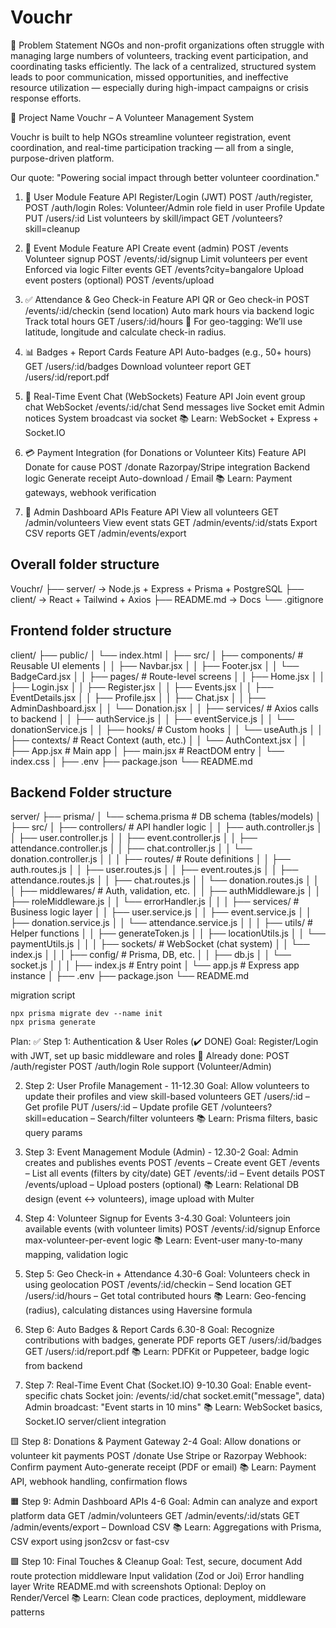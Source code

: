# Vouchr
🧩 Problem Statement
NGOs and non-profit organizations often struggle with managing large numbers of volunteers, tracking event participation, and coordinating tasks efficiently. The lack of a centralized, structured system leads to poor communication, missed opportunities, and ineffective resource utilization — especially during high-impact campaigns or crisis response efforts.

📌 Project Name
Vouchr – A Volunteer Management System

Vouchr is built to help NGOs streamline volunteer registration, event coordination, and real-time participation tracking — all from a single, purpose-driven platform.

Our quote: "Powering social impact through better volunteer coordination."

1. 👥 User Module
Feature	API
Register/Login (JWT)	POST /auth/register, POST /auth/login
Roles: Volunteer/Admin	role field in user
Profile Update	PUT /users/:id
List volunteers by skill/impact	GET /volunteers?skill=cleanup

2. 📆 Event Module
Feature	API
Create event (admin)	POST /events
Volunteer signup	POST /events/:id/signup
Limit volunteers per event	Enforced via logic
Filter events	GET /events?city=bangalore
Upload event posters (optional)	POST /events/upload

3. ✅ Attendance & Geo Check-in
Feature	API
QR or Geo check-in	POST /events/:id/checkin (send location)
Auto mark hours	via backend logic
Track total hours	GET /users/:id/hours
📍 For geo-tagging: We’ll use latitude, longitude and calculate check-in radius.

4. 📊 Badges + Report Cards
Feature	API
Auto-badges (e.g., 50+ hours)	GET /users/:id/badges
Download volunteer report	GET /users/:id/report.pdf

5. 💬 Real-Time Event Chat (WebSockets)
Feature	API
Join event group chat	WebSocket /events/:id/chat
Send messages live	Socket emit
Admin notices	System broadcast via socket
📚 Learn: WebSocket + Express + Socket.IO

6. 💳 Payment Integration (for Donations or Volunteer Kits)
Feature	API
Donate for cause	POST /donate
Razorpay/Stripe integration	Backend logic
Generate receipt	Auto-download / Email
📚 Learn: Payment gateways, webhook verification

7. 🔐 Admin Dashboard APIs
Feature	API
View all volunteers	GET /admin/volunteers
View event stats	GET /admin/events/:id/stats
Export CSV reports	GET /admin/events/export


## Overall folder structure
Vouchr/
├── server/   → Node.js + Express + Prisma + PostgreSQL
├── client/   → React + Tailwind + Axios
├── README.md → Docs
└── .gitignore


## Frontend folder structure
client/
├── public/
│   └── index.html
│
├── src/
│   ├── components/               # Reusable UI elements
│   │   ├── Navbar.jsx
│   │   ├── Footer.jsx
│   │   └── BadgeCard.jsx
│
│   ├── pages/                    # Route-level screens
│   │   ├── Home.jsx
│   │   ├── Login.jsx
│   │   ├── Register.jsx
│   │   ├── Events.jsx
│   │   ├── EventDetails.jsx
│   │   ├── Profile.jsx
│   │   ├── Chat.jsx
│   │   ├── AdminDashboard.jsx
│   │   └── Donation.jsx
│
│   ├── services/                 # Axios calls to backend
│   │   ├── authService.js
│   │   ├── eventService.js
│   │   └── donationService.js
│
│   ├── hooks/                    # Custom hooks
│   │   └── useAuth.js
│
│   ├── contexts/                 # React Context (auth, etc.)
│   │   └── AuthContext.jsx
│
│   ├── App.jsx                   # Main app
│   ├── main.jsx                  # ReactDOM entry
│   └── index.css
│
├── .env
├── package.json
└── README.md


## Backend Folder structure
server/
├── prisma/
│   └── schema.prisma             # DB schema (tables/models)
│
├── src/
│   ├── controllers/              # API handler logic
│   │   ├── auth.controller.js
│   │   ├── user.controller.js
│   │   ├── event.controller.js
│   │   ├── attendance.controller.js
│   │   ├── chat.controller.js
│   │   └── donation.controller.js
│   │
│   ├── routes/                   # Route definitions
│   │   ├── auth.routes.js
│   │   ├── user.routes.js
│   │   ├── event.routes.js
│   │   ├── attendance.routes.js
│   │   ├── chat.routes.js
│   │   └── donation.routes.js
│   │
│   ├── middlewares/             # Auth, validation, etc.
│   │   ├── authMiddleware.js
│   │   ├── roleMiddleware.js
│   │   └── errorHandler.js
│   │
│   ├── services/                 # Business logic layer
│   │   ├── user.service.js
│   │   ├── event.service.js
│   │   ├── donation.service.js
│   │   └── attendance.service.js
│   │
│   ├── utils/                    # Helper functions
│   │   ├── generateToken.js
│   │   ├── locationUtils.js
│   │   └── paymentUtils.js
│   │
│   ├── sockets/                  # WebSocket (chat system)
│   │   └── index.js
│   │
│   ├── config/                   # Prisma, DB, etc.
│   │   ├── db.js
│   │   └── socket.js
│   │
│   ├── index.js                  # Entry point
│   └── app.js                    # Express app instance
│
├── .env
├── package.json
└── README.md


migration script
```
npx prisma migrate dev --name init
npx prisma generate
```



Plan: 
✅ Step 1: Authentication & User Roles (✔️ DONE)
Goal: Register/Login with JWT, set up basic middleware and roles
🔧 Already done:
POST /auth/register
POST /auth/login
Role support (Volunteer/Admin)

2. Step 2: User Profile Management - 11-12.30
Goal: Allow volunteers to update their profiles and view skill-based volunteers
GET /users/:id – Get profile
PUT /users/:id – Update profile
GET /volunteers?skill=education – Search/filter volunteers
📚 Learn: Prisma filters, basic query params

3. Step 3: Event Management Module (Admin) - 12.30-2
Goal: Admin creates and publishes events
POST /events – Create event
GET /events – List all events (filters by city/date)
GET /events/:id – Event details
POST /events/upload – Upload posters (optional)
📚 Learn: Relational DB design (event ↔ volunteers), image upload with Multer

4. Step 4: Volunteer Signup for Events 3-4.30
Goal: Volunteers join available events (with volunteer limits)
POST /events/:id/signup
Enforce max-volunteer-per-event logic
📚 Learn: Event-user many-to-many mapping, validation logic

5. Step 5: Geo Check-in + Attendance 4.30-6
Goal: Volunteers check in using geolocation
POST /events/:id/checkin – Send location
GET /users/:id/hours – Get total contributed hours
📚 Learn: Geo-fencing (radius), calculating distances using Haversine formula

6. Step 6: Auto Badges & Report Cards 6.30-8
Goal: Recognize contributions with badges, generate PDF reports
GET /users/:id/badges
GET /users/:id/report.pdf
📚 Learn: PDFKit or Puppeteer, badge logic from backend

7. Step 7: Real-Time Event Chat (Socket.IO)  9-10.30
Goal: Enable event-specific chats
Socket join: /events/:id/chat
socket.emit("message", data)
Admin broadcast: "Event starts in 10 mins"
📚 Learn: WebSocket basics, Socket.IO server/client integration

🟨 Step 8: Donations & Payment Gateway  2-4
Goal: Allow donations or volunteer kit payments
POST /donate
Use Stripe or Razorpay
Webhook: Confirm payment
Auto-generate receipt (PDF or email)
📚 Learn: Payment API, webhook handling, confirmation flows

🟧 Step 9: Admin Dashboard APIs  4-6
Goal: Admin can analyze and export platform data
GET /admin/volunteers
GET /admin/events/:id/stats
GET /admin/events/export – Download CSV
📚 Learn: Aggregations with Prisma, CSV export using json2csv or fast-csv

🟩 Step 10: Final Touches & Cleanup
Goal: Test, secure, document
Add route protection middleware
Input validation (Zod or Joi)
Error handling layer
Write README.md with screenshots
Optional: Deploy on Render/Vercel
📚 Learn: Clean code practices, deployment, middleware patterns